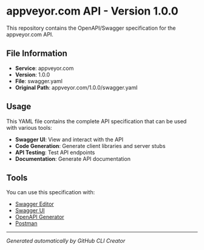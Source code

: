 # appveyor.com API - Version 1.0.0

This repository contains the OpenAPI/Swagger specification for the appveyor.com API.

## File Information

- **Service**: appveyor.com
- **Version**: 1.0.0
- **File**: swagger.yaml
- **Original Path**: appveyor.com/1.0.0/swagger.yaml

## Usage

This YAML file contains the complete API specification that can be used with various tools:

- **Swagger UI**: View and interact with the API
- **Code Generation**: Generate client libraries and server stubs
- **API Testing**: Test API endpoints
- **Documentation**: Generate API documentation

## Tools

You can use this specification with:

- [Swagger Editor](https://editor.swagger.io/)
- [Swagger UI](https://swagger.io/tools/swagger-ui/)
- [OpenAPI Generator](https://openapi-generator.tech/)
- [Postman](https://www.postman.com/)

---

*Generated automatically by GitHub CLI Creator*
